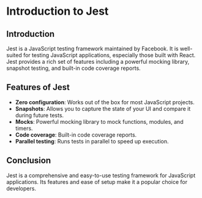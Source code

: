 # Introduction to Jest

## Introduction

Jest is a JavaScript testing framework maintained by Facebook. It is well-suited for testing JavaScript applications, especially those built with React. Jest provides a rich set of features including a powerful mocking library, snapshot testing, and built-in code coverage reports.

## Features of Jest

- **Zero configuration**: Works out of the box for most JavaScript projects.
- **Snapshots**: Allows you to capture the state of your UI and compare it during future tests.
- **Mocks**: Powerful mocking library to mock functions, modules, and timers.
- **Code coverage**: Built-in code coverage reports.
- **Parallel testing**: Runs tests in parallel to speed up execution.

## Conclusion

Jest is a comprehensive and easy-to-use testing framework for JavaScript applications. Its features and ease of setup make it a popular choice for developers.
